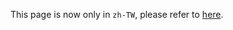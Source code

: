 This page is now only in `zh-TW`, please refer to [here](/docs/zh-TW/secretary_team/tasks/accounting_system/).
